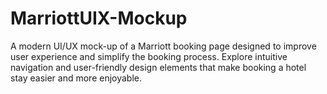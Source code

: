 # MarriottUIX-Mockup
A modern UI/UX mock-up of a Marriott booking page designed to improve user experience and simplify the booking process. Explore intuitive navigation and user-friendly design elements that make booking a hotel stay easier and more enjoyable.
